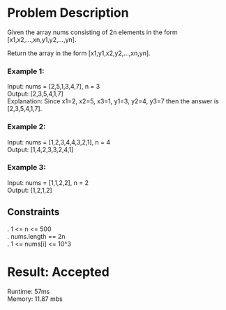 # Problem Description  
Given the array nums consisting of 2n elements in the form [x1,x2,...,xn,y1,y2,...,yn].  

Return the array in the form [x1,y1,x2,y2,...,xn,yn].  

### Example 1:    
Input: nums = [2,5,1,3,4,7], n = 3  
Output: [2,3,5,4,1,7]   
Explanation: Since x1=2, x2=5, x3=1, y1=3, y2=4, y3=7 then the answer is [2,3,5,4,1,7].  

### Example 2:  
Input: nums = [1,2,3,4,4,3,2,1], n = 4  
Output: [1,4,2,3,3,2,4,1]  

### Example 3:  
Input: nums = [1,1,2,2], n = 2  
Output: [1,2,1,2]  

## Constraints  
. 1 <= n <= 500  
. nums.length == 2n  
. 1 <= nums[i] <= 10^3  

# Result: Accepted
Runtime: 57ms  
Memory: 11.87 mbs  

